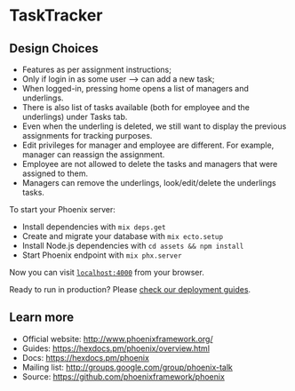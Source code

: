 # TaskTracker

## Design Choices 
  * Features as per assignment instructions;
  * Only if login in as some user --> can add a new task;
  * When logged-in, pressing home opens a list of managers and underlings. 
  * There is also list of tasks available (both for employee and the underlings) under Tasks tab.
  * Even when the underling is deleted, we still want to display the previous assignments for tracking purposes.
  * Edit privileges for manager and employee are different. For example, manager can reassign the assignment.
  * Employee are not allowed to delete the tasks and managers that were assigned to them. 
  * Managers can remove the underlings, look/edit/delete the underlings tasks.
  

To start your Phoenix server:

  * Install dependencies with `mix deps.get`
  * Create and migrate your database with `mix ecto.setup`
  * Install Node.js dependencies with `cd assets && npm install`
  * Start Phoenix endpoint with `mix phx.server`

Now you can visit [`localhost:4000`](http://localhost:4000) from your browser.

Ready to run in production? Please [check our deployment guides](https://hexdocs.pm/phoenix/deployment.html).

## Learn more

  * Official website: http://www.phoenixframework.org/
  * Guides: https://hexdocs.pm/phoenix/overview.html
  * Docs: https://hexdocs.pm/phoenix
  * Mailing list: http://groups.google.com/group/phoenix-talk
  * Source: https://github.com/phoenixframework/phoenix
